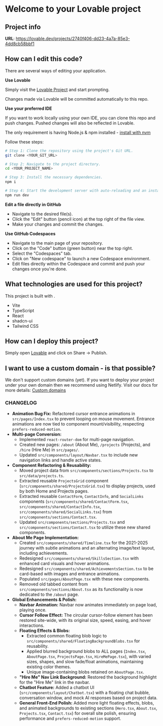 # Welcome to your Lovable project

## Project info

**URL**: https://lovable.dev/projects/2740f406-dd23-4a7a-85e3-4dd8cb58bbf1

## How can I edit this code?

There are several ways of editing your application.

**Use Lovable**

Simply visit the [Lovable Project](https://lovable.dev/projects/2740f406-dd23-4a7a-85e3-4dd8cb58bbf1) and start prompting.

Changes made via Lovable will be committed automatically to this repo.

**Use your preferred IDE**

If you want to work locally using your own IDE, you can clone this repo and push changes. Pushed changes will also be reflected in Lovable.

The only requirement is having Node.js & npm installed - [install with nvm](https://github.com/nvm-sh/nvm#installing-and-updating)

Follow these steps:

```sh
# Step 1: Clone the repository using the project's Git URL.
git clone <YOUR_GIT_URL>

# Step 2: Navigate to the project directory.
cd <YOUR_PROJECT_NAME>

# Step 3: Install the necessary dependencies.
npm i

# Step 4: Start the development server with auto-reloading and an instant preview.
npm run dev
```

**Edit a file directly in GitHub**

- Navigate to the desired file(s).
- Click the "Edit" button (pencil icon) at the top right of the file view.
- Make your changes and commit the changes.

**Use GitHub Codespaces**

- Navigate to the main page of your repository.
- Click on the "Code" button (green button) near the top right.
- Select the "Codespaces" tab.
- Click on "New codespace" to launch a new Codespace environment.
- Edit files directly within the Codespace and commit and push your changes once you're done.

## What technologies are used for this project?

This project is built with .

- Vite
- TypeScript
- React
- shadcn-ui
- Tailwind CSS

## How can I deploy this project?

Simply open [Lovable](https://lovable.dev/projects/2740f406-dd23-4a7a-85e3-4dd8cb58bbf1) and click on Share -> Publish.

## I want to use a custom domain - is that possible?

We don't support custom domains (yet). If you want to deploy your project under your own domain then we recommend using Netlify. Visit our docs for more details: [Custom domains](https://docs.lovable.dev/tips-tricks/custom-domain/)

### CHANGELOG

- **Animation Bug Fix:** Refactored cursor entrance animations in `src/pages/Index.tsx` to prevent looping on mouse movement. Entrance animations are now tied to component mount/visibility, respecting `prefers-reduced-motion`.
- **Multi-page Conversion:**
  - Implemented `react-router-dom` for multi-page navigation.
  - Created new pages: `/about` (About Me), `/projects` (Projects), and `/hire` (Hire Me) in `src/pages/`.
  - Updated `src/components/layout/Navbar.tsx` to include new navigation links and handle active states.
- **Component Refactoring & Reusability:**
  - Moved project data from `src/components/sections/Projects.tsx` to `src/data/projects.ts`.
  - Extracted reusable `ProjectsGrid` component (`src/components/shared/ProjectsGrid.tsx`) to display projects, used by both Home and Projects pages.
  - Extracted reusable `ContactForm`, `ContactInfo`, and `SocialLinks` components (`src/components/shared/ContactForm.tsx`, `src/components/shared/ContactInfo.tsx`, `src/components/shared/SocialLinks.tsx`) from `src/components/sections/Contact.tsx`.
  - Updated `src/components/sections/Projects.tsx` and `src/components/sections/Contact.tsx` to utilize these new shared components.
- **About Me Page Implementation:**
  - Created `src/components/shared/Timeline.tsx` for the 2021-2025 journey with subtle animations and an alternating image/text layout, including achievements.
  - Redesigned `src/components/shared/SkillsSection.tsx` with enhanced card visuals and hover animations.
  - Redesigned `src/components/shared/AchievementsSection.tsx` to be card-based with images and entrance animations.
  - Populated `src/pages/AboutPage.tsx` with these new components.
  - Removed old tabbed content from `src/components/sections/About.tsx` as its functionality is now dedicated to the `/about` page.
- **Global Enhancements & Polish:**
  - **Navbar Animation:** Navbar now animates immediately on page load, playing once.
  - **Cursor Follow Effect:** The circular cursor-follow element has been restored site-wide, with its original size, speed, easing, and hover interactions.
  - **Floating Effects & Blobs:**
    - Extracted common floating blob logic to `src/components/shared/FloatingBackgroundBlobs.tsx` for reusability.
    - Applied blurred background blobs to ALL pages (`Index.tsx`, `AboutPage.tsx`, `ProjectsPage.tsx`, `HireMePage.tsx`), with varied sizes, shapes, and slow fade/float animations, maintaining existing color themes.
    - Unique image-containing blobs retained on `AboutPage.tsx`.
  - **"Hire Me" Nav Link Background:** Restored the background highlight for the "Hire Me" link in the navbar.
  - **Chatbot Feature:** Added a chatbot UI (`src/components/layout/Chatbot.tsx`) with a floating chat bubble, conversation window, and mock AI responses based on project data.
  - **General Front-End Polish:** Added more light floating effects, blobs, and animated backgrounds to existing sections (`Hero.tsx`, `About.tsx`, `Projects.tsx`, `Contact.tsx`) for overall site polish, ensuring performance and `prefers-reduced-motion` support.
